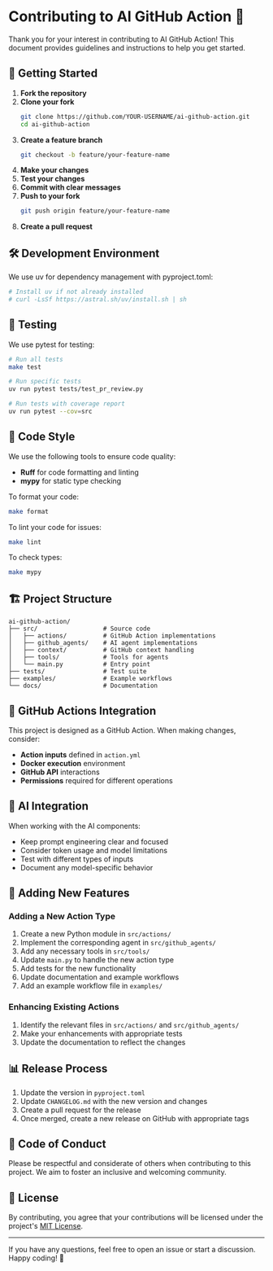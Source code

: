 # Contributing to AI GitHub Action 🤖

Thank you for your interest in contributing to AI GitHub Action! This document provides guidelines and instructions to help you get started.

## 🚀 Getting Started

1. **Fork the repository**
2. **Clone your fork**
   ```bash
   git clone https://github.com/YOUR-USERNAME/ai-github-action.git
   cd ai-github-action
   ```
3. **Create a feature branch**
   ```bash
   git checkout -b feature/your-feature-name
   ```
4. **Make your changes**
5. **Test your changes**
6. **Commit with clear messages**
7. **Push to your fork**
   ```bash
   git push origin feature/your-feature-name
   ```
8. **Create a pull request**

## 🛠️ Development Environment

We use uv for dependency management with pyproject.toml:

```bash
# Install uv if not already installed
# curl -LsSf https://astral.sh/uv/install.sh | sh

```

## 🧪 Testing

We use pytest for testing:

```bash
# Run all tests
make test

# Run specific tests
uv run pytest tests/test_pr_review.py

# Run tests with coverage report
uv run pytest --cov=src
```

## 📝 Code Style

We use the following tools to ensure code quality:

- **Ruff** for code formatting and linting
- **mypy** for static type checking

To format your code:

```bash
make format
```

To lint your code for issues:

```bash
make lint
```

To check types:

```bash
make mypy
```

## 🏗️ Project Structure

```
ai-github-action/
├── src/                  # Source code
│   ├── actions/          # GitHub Action implementations
│   ├── github_agents/    # AI agent implementations
│   ├── context/          # GitHub context handling
│   ├── tools/            # Tools for agents
│   └── main.py           # Entry point
├── tests/                # Test suite
├── examples/             # Example workflows
└── docs/                 # Documentation
```

## 🔄 GitHub Actions Integration

This project is designed as a GitHub Action. When making changes, consider:

- **Action inputs** defined in `action.yml`
- **Docker execution** environment
- **GitHub API** interactions
- **Permissions** required for different operations

## 🧠 AI Integration

When working with the AI components:

- Keep prompt engineering clear and focused
- Consider token usage and model limitations
- Test with different types of inputs
- Document any model-specific behavior

## 🚀 Adding New Features

### Adding a New Action Type

1. Create a new Python module in `src/actions/`
2. Implement the corresponding agent in `src/github_agents/`
3. Add any necessary tools in `src/tools/`
4. Update `main.py` to handle the new action type
5. Add tests for the new functionality
6. Update documentation and example workflows
7. Add an example workflow file in `examples/`

### Enhancing Existing Actions

1. Identify the relevant files in `src/actions/` and `src/github_agents/`
2. Make your enhancements with appropriate tests
3. Update the documentation to reflect the changes

## 📊 Release Process

1. Update the version in `pyproject.toml`
2. Update `CHANGELOG.md` with the new version and changes
3. Create a pull request for the release
4. Once merged, create a new release on GitHub with appropriate tags

## 🙏 Code of Conduct

Please be respectful and considerate of others when contributing to this project. We aim to foster an inclusive and welcoming community.

## 📜 License

By contributing, you agree that your contributions will be licensed under the project's [MIT License](LICENSE).

---

If you have any questions, feel free to open an issue or start a discussion. Happy coding! 🎉
